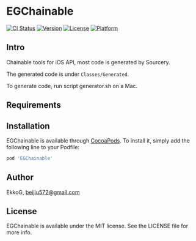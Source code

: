 # EGChainable

[![CI Status](https://img.shields.io/travis/3138493/EGChainable.svg?style=flat)](https://travis-ci.org/3138493/EGChainable)
[![Version](https://img.shields.io/cocoapods/v/EGChainable.svg?style=flat)](https://cocoapods.org/pods/EGChainable)
[![License](https://img.shields.io/cocoapods/l/EGChainable.svg?style=flat)](https://cocoapods.org/pods/EGChainable)
[![Platform](https://img.shields.io/cocoapods/p/EGChainable.svg?style=flat)](https://cocoapods.org/pods/EGChainable)

## Intro

Chainable tools for iOS API, most code is generated by Sourcery.

The generated code is under `Classes/Generated`.

To generate code, run script generator.sh on a Mac.

## Requirements

## Installation

EGChainable is available through [CocoaPods](https://cocoapods.org). To install
it, simply add the following line to your Podfile:

```ruby
pod 'EGChainable'
```

## Author

EkkoG, beijiu572@gmail.com

## License

EGChainable is available under the MIT license. See the LICENSE file for more info.
